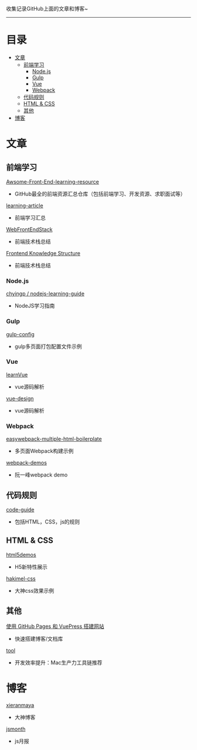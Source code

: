 收集记录GitHub上面的文章和博客~

------

# 目录

* [文章](#%E6%96%87%E7%AB%A0)
  * [前端学习](#%E5%89%8D%E7%AB%AF%E5%AD%A6%E4%B9%A0)
    * [Node\.js](#nodejs)
    * [Gulp](#gulp)
    * [Vue](#vue)
    * [Webpack](#webpack)
  * [代码规则](#%E4%BB%A3%E7%A0%81%E8%A7%84%E5%88%99)
  * [HTML &amp; CSS](#html--css)
  * [其他](#%E5%85%B6%E4%BB%96)
* [博客](#%E5%8D%9A%E5%AE%A2)

# 文章

## 前端学习

[Awsome-Front-End-learning-resource](https://github.com/helloqingfeng/Awsome-Front-End-learning-resource)

- GitHub最全的前端资源汇总仓库（包括前端学习、开发资源、求职面试等） 

[learning-article](https://github.com/webproblem/learning-article)

- 前端学习汇总

[WebFrontEndStack](https://github.com/unruledboy/WebFrontEndStack)

- 前端技术栈总结

[Frontend Knowledge Structure](https://github.com/JacksonTian/fks)

- 前端技术栈总结

### Node.js

[chyingp / nodejs-learning-guide](https://github.com/chyingp/nodejs-learning-guide)

- NodeJS学习指南

### Gulp

[gulp-config](https://github.com/bestsamcn/gulp-config)

- gulp多页面打包配置文件示例

### Vue

[learnVue](https://github.com/answershuto/learnVue)

- vue源码解析

[vue-design](https://github.com/HcySunYang/vue-design)

- vue源码解析

### Webpack

[easywebpack-multiple-html-boilerplate](https://github.com/hubcarl/easywebpack-multiple-html-boilerplate)

- 多页面Webpack构建示例

[webpack-demos](https://github.com/ruanyf/webpack-demos)

- 阮一峰webpack demo

## 代码规则

[code-guide](https://github.com/materliu/code-guide)

- 包括HTML，CSS，js的规则

## HTML & CSS

[html5demos](https://github.com/remy/html5demos)

- H5新特性展示

[hakimel-css](https://github.com/hakimel/css)

- 大神css效果示例

## 其他

[使用 GitHub Pages 和 VuePress 搭建网站](https://github.com/LiangJunrong/document-library/blob/master/other-library/GithubPages/GithubPages.md)

- 快速搭建博客/文档库

[tool](https://github.com/Louiszhai/tool)

- 开发效率提升：Mac生产力工具链推荐



# 博客

[xieranmaya](https://github.com/xieranmaya/blog)

- 大神博客

[jsmonth](https://github.com/jsfront/month)

- js月报